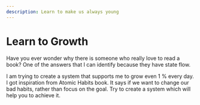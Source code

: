 ```yaml
---
description: Learn to make us always young
---
```


# Learn to Growth

Have you ever wonder why there is someone who really love to read a book? One of the answers that I can identify because they have state flow. 

I am trying to create a system that supports me to grow even 1 % every day. I got inspiration from Atomic Habits book. It says if we want to change our bad habits, rather than focus on the goal. Try to create a system which will help you to achieve it. 

